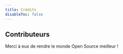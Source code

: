```yaml
---
title: Crédits
disableToc: false
---
```


## Contributeurs

Merci à eux <i class="fas fa-heart"></i> de rendre le monde Open Source meilleur  !



